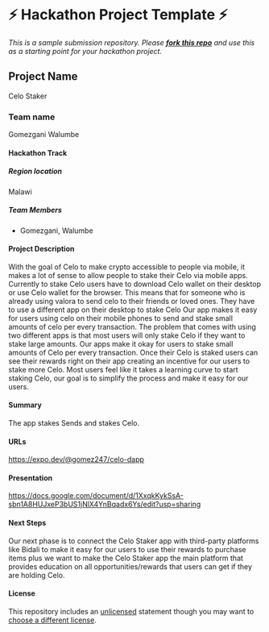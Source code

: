 
# ⚡ Hackathon Project Template ⚡
_This is a sample submission repository.
Please [__fork this repo__](https://help.github.com/articles/fork-a-repo/) and use this as a starting point for your hackathon project._

## Project Name
Celo Staker
### Team name
Gomezgani Walumbe
#### Hackathon Track

##### Region location
Malawi

##### Team Members
- Gomezgani, Walumbe

#### Project Description
With the goal of Celo to make crypto accessible to people via mobile, it makes a lot of sense
to allow people to stake their Celo via mobile apps. Currently to stake Celo users have to download Celo wallet on their desktop or use Celo wallet for the browser.
This means that for someone who is already using valora to send celo to their friends or loved ones. They have to use a different app on their desktop to stake Celo
Our app makes it easy for users using celo on their mobile phones to send and stake small amounts of celo per every transaction. The problem that comes with using two different apps is that most users will only stake Celo if they want to stake large amounts. Our apps make it okay for users to stake small amounts of Celo per every transaction. Once their Celo is staked users can see their rewards right on their app creating an incentive for our users to stake more Celo. Most users feel like it takes a learning curve to start staking Celo, our goal is to simplify the process and make it easy for our users.


#### Summary
The app stakes Sends and stakes Celo.


#### URLs
https://expo.dev/@gomez247/celo-dapp

#### Presentation
https://docs.google.com/document/d/1XxqkKykSsA-sbn1A8HUJxeP3bUS1jNlX4YnBqadx6Ys/edit?usp=sharing

#### Next Steps
Our next phase is to connect the Celo Staker app with third-party platforms like Bidali to make it easy for our users to use their rewards to purchase items plus we want to make the Celo Staker app the main platform that provides education on all opportunities/rewards that users can get if they are holding Celo.

#### License
This repository includes an [unlicensed](http://unlicense.org/) statement though you may want to [choose a different license](https://choosealicense.com/).
